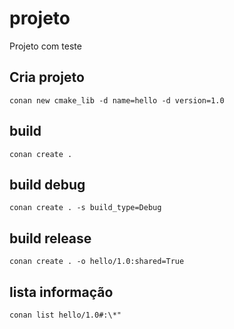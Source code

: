 # projeto

Projeto com teste

## Cria projeto

    conan new cmake_lib -d name=hello -d version=1.0

## build

    conan create .

## build debug

    conan create . -s build_type=Debug

## build release

    conan create . -o hello/1.0:shared=True

## lista informação

    conan list hello/1.0#:\*"
